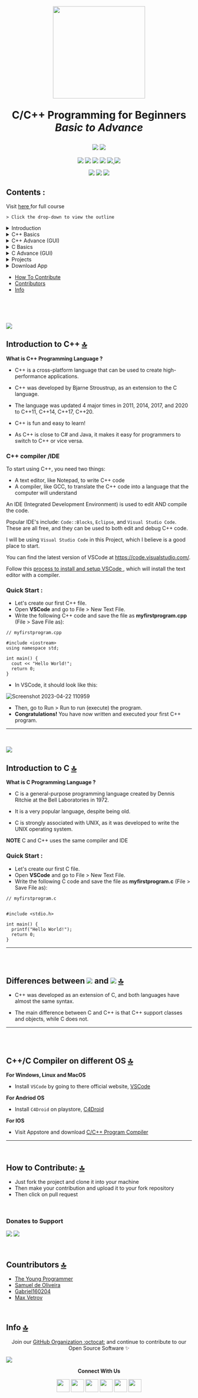 <h1 align="center">
 


 
 <a href="https://c-cpp-programming.netlify.app/"><img src="https://user-images.githubusercontent.com/79866006/236609770-d36c7858-a686-43f0-be41-250ac679f836.png" width="250" height="250"></a>


  C/C++ Programming for Beginners <br> <i>Basic to Advance</i> 
</h1>

<p align="center">
<img src="https://img.shields.io/badge/C%2B%2B-00599C?style=flat&logo=c%2B%2B&logoColor=white">
<img src="https://img.shields.io/badge/C-00599C?style=flat&logo=c&logoColor=white"><br><br>
<img src="https://img.shields.io/github/license/The-Young-Programmer/C-CPP-Programming-Project?logo=mit">
<img src="https://img.shields.io/github/stars/The-Young-Programmer/C-CPP-Programming-Project?logo=github">
<img src="https://img.shields.io/github/issues/The-Young-Programmer/C-CPP-Programming-Project?logo=github">
<img src="https://komarev.com/ghpvc/?username=C-CPP-Programming-Project&label=Visitors&color=0e75b6&style=flat"/> 
<a href="https://github.com/The-Young-Programmer/C-CPP-Programming-Project/issues">
<img src="https://img.shields.io/badge/contributions-welcome-brightgreen.svg?style=flat">
</a>
<a href="#"><img src="https://badge.fury.io/gh/tterb%2FHyde.svg"</a>
<!--[![GitHub Release](https://img.shields.io/github/release/tterb/PlayMusic.svg?style=flat)]()-->  

</p>

<p align="center">
 <a href="#"><img src="https://img.shields.io/badge/Udemy-EC5252?style=flat&logo=Udemy&logoColor=white"></a>
 <a href="#"><img src="https://img.shields.io/badge/W3school-brightgreen?style=flat&logo=W3school&logoColor=brightgreen"></a>
 <a href="#"><img src="https://img.shields.io/badge/Tutorials-Point-blue?style=flat&logo=tutorials-point&logoColor=blue"></a>

<a id="contents"></a>
 ## Contents : 
 
Visit <a href="https://c-cpp-programming.netlify.app/" target="_blank"> here </a> for full course

`> Click the drop-down to view the outline`

<details><summary>Introduction</summary>
 
  - [Introduction to C++](#introduction-to-c++)
 
  - [Introduction to C](#introducion-to-c)
 
  - [Differences](#differences) 
 
  - [Compiler](#compiler)
 
</details>

<details><summary>C++ Basics</summary>
 
  - [Syntax](#syntax)
 
  - [Comments](#comments)
 
  - [Variables](#variables) 
 
  - [Data Types](#data-types)
 
  - [Operators](#operators)
 
  - [IF Statement](#if-statement) 
 
  - [Switch](#switch)
 
  - [Loop Type](#loop-type)
 
  - [Pointer](#pointer)
 
  - [Arrays](#arrays)
 
  - [Functons](#functions)
 
  - [Structure](#structure)
 
  - [File Handling](#file-handling)
 
</details>

<details><summary>C++ Advance (GUI)</summary>
  Visit <a href="https://c-cpp-programming.netlify.app/" target="_blank"> here </a> for full course
</details>

<details><summary>C Basics</summary>
 
 - [Syntax](#syntax)
 
 - [Comments](#comments)
 
 - [Variables](#variables) 
 
 - [Data Types](#data-types)
 
 - [Operators](#operators)
 
 - [IF Statement](#if-statement) 
 
 - [Switch](#switch)
 
 - [Loop Type](#loop-type)
 
 - [Pointer](#pointer)
 
 - [Arrays](#arrays)
 
 - [Functons](#functions)
 
 - [Structure](#structure)
 
 - [File Handling](#file-handling)
 
</details>

<details><summary>C Advance (GUI)</summary>
  Visit <a href="https://c-cpp-programming.netlify.app/" target="_blank"> here </a> for full course
</details>
 
 
<details><summary>Projects</summary>

   - <details><summary>C++ Projects</summary>
 
     - [Bank Management system ](https://github.com/The-Young-Programmer/C-CPP-Programming-Project/tree/main/Bank%20Management%20System)
 
     - [Basic Calculator (GUI)](https://github.com/The-Young-Programmer/C-CPP-Programming-Project/tree/main/Basic%20Calculator%20(GUI))
 
     - [Hotel Management System](https://github.com/The-Young-Programmer/C-CPP-Programming-Project/tree/main/Hotel%20Management%20System) 
 
     - [Sci. Calculator (GUI)](https://github.com/The-Young-Programmer/C-CPP-Programming-Project/tree/main/Sci.%20Calculator%20(GUI))
 
     - [Tic-Tac-Toe game](https://github.com/The-Young-Programmer/C-CPP-Programming-Project/tree/main/Tic-Tac-Toe%20game)
 
     </details>

   - <details><summary>C Projects</summary>

     - [Bank Management system ](https://github.com/The-Young-Programmer/C-CPP-Programming-Project/tree/main/Bank%20Management%20System)
 
     - [Basic Calculator (GUI)](https://github.com/The-Young-Programmer/C-CPP-Programming-Project/tree/main/Basic%20Calculator%20(GUI))
 
     - [Hotel Management System](https://github.com/The-Young-Programmer/C-CPP-Programming-Project/tree/main/Hotel%20Management%20System) 
 
     - [Sci. Calculator (GUI)](https://github.com/The-Young-Programmer/C-CPP-Programming-Project/tree/main/Sci.%20Calculator%20(GUI))
 
     - [Tic-Tac-Toe game](https://github.com/The-Young-Programmer/C-CPP-Programming-Project/tree/main/Tic-Tac-Toe%20game)

     </details>
</details>

 <details><summary>Download App</summary>
  
  - [For Android](#android)
  - [For IOS](#ios)


  </details>

  - [How To Contribute](#how-to-contribute)
  - [Contributors](#contributors)
  - [Info](#info)



<a id="introduction-to-c++"></a>
<br><br><br><br>
 <img src="https://img.shields.io/badge/C%2B%2B-00599C?style=flat&logo=c%2B%2B&logoColor=white">
 
## Introduction to C++ [🔝](#contents)

<p><b>What is C++ Programming Language ?</b>

* C++ is a cross-platform language that can be used to create high-performance applications.

* C++ was developed by Bjarne Stroustrup, as an extension to the C language.

* The language was updated 4 major times in 2011, 2014, 2017, and 2020 to C++11, C++14, C++17, C++20.

* C++ is fun and easy to learn!

* As C++ is close to C# and Java, it makes it easy for programmers to switch to C++ or vice versa.
 </p>

### C++ compiler /IDE 

<p>
 To start using C++, you need two things:

- A text editor, like Notepad, to write C++ code
- A compiler, like GCC, to translate the C++ code into a language that the computer will understand

An IDE (Integrated Development Environment) is used to edit AND compile the code.

Popular IDE's include:
 `Code::Blocks`, `Eclipse`, and `Visual Studio Code`.
 These are all free, and they can be used to both edit and debug C++ code.

I will be using `Visual Studio Code` in this Project, which I believe is a good place to start.

You can find the latest version of VSCode at https://code.visualstudio.com/. 

Follow this <a href="https://github.com/The-Young-Programmer/C-CPP-Programming/blob/main/Projects/README.md" target="_blank"> process to install and setup VSCode </a>, which will install the text editor with a compiler.
</p>

### Quick Start :

<p>

- Let's create our first C++ file.
- Open **VSCode** and go to File > New Text File.
- Write the following C++ code and save the file as **myfirstprogram.cpp** (File > Save File as):


```
// myfirstprogram.cpp

#include <iostream>
using namespace std;

int main() {
  cout << "Hello World!";
  return 0;
}
```


- In VSCode, it should look like this:

![Screenshot 2023-04-22 110959](https://user-images.githubusercontent.com/79866006/233777816-5a669708-3c91-42ad-b50a-4da5e4916cd9.png)



- Then, go to Run > Run to run (execute) the program. 
- **Congratulations!** You have now written and executed your first C++ program.

</p>

<a id="introducion-to-c"></a>
<hr><br><br>

<img src="https://img.shields.io/badge/C-00599C?style=flat&logo=c&logoColor=white">

## Introduction to C [🔝](#contents)

<p><b>What is C Programming Language ?</b>


* C is a general-purpose programming language created by Dennis Ritchie at the Bell Laboratories in 1972.

* It is a very popular language, despite being old.

* C is strongly associated with UNIX, as it was developed to write the UNIX operating system.

**NOTE**
C and C++ uses the same compiler and IDE
</p>

### Quick Start :

<p>

- Let's create our first C file.
- Open **VSCode** and go to File > New Text File.
- Write the following C code and save the file as **myfirstprogram.c** (File > Save File as):

```
// myfirstprogram.c


#include <stdio.h>

int main() {
  printf("Hello World!");
  return 0;
}
```
 
<a id="differences"></a>
 <hr><br><br>
 
## Differences between <img src="https://img.shields.io/badge/C-00599C?style=flat&logo=c&logoColor=white"> and <img src="https://img.shields.io/badge/C%2B%2B-00599C?style=flat&logo=c%2B%2B&logoColor=white"> [🔝](#contents)

* C++ was developed as an extension of C, and both languages have almost the same syntax.

* The main difference between C and C++ is that C++ support classes and objects, while C does not.


 <a id="compiler"></a>
 <hr><br><br>
 
 ## C++/C Compiler on different OS [🔝](#contents)
 
 
 <p><b>For Windows, Linux and MacOS</b><br>

* Install `VSCode` by going to there official website, <a href="https://code.visualstudio.com/">VSCode</a>
 </p>
 <p>
  <b>For Andriod OS</b><br>

* Install `C4Droid` on playstore, <a href="https://play.google.com/store/apps/details?id=com.n0n3m4.droidc">C4Droid</a>
  </p>
 <p>
  <b>For IOS</b><br>

* Visit Appstore and download <a href="https://apps.apple.com/us/app/c-c-program-compiler/id1160868782">C/C++ Program Compiler</a>
 </p>
 
 <!--
  <hr><br><br>
  <a id="syntax"></a>
 <h2 align="center">C++ Basic <img src="https://img.shields.io/badge/C%2B%2B-00599C?style=flat&logo=c%2B%2B&logoColor=white"></h2>
 
 

### C++ Syntax
 
1. Let's break up the following code to understand it better:
 
 ```
 #include <iostream>
using namespace std;

// main() is where program execution begins.
int main() {
   cout << "Hello World"; // prints Hello World
   return 0;
}
 ```
 
 <b>Example Explained:</b>
  
**Line 1:**  `#include <iostream>` is a header file library that lets us work with input and output objects, such as cout (used in line 5). Header files add functionality to C++ programs.

 **Line 2:**  `using namespace std` means that we can use names for objects and variables from the standard library.
  
 **Line 3:**  A blank line. C++ ignores white space. But we use it to make the code more readable.

 **Line 4:**  Another thing that always appear in a C++ program, is `int main()`. This is called a function. Any code inside its curly brackets {} will be executed.

 **Line 5:**  `cout` (pronounced "see-out") is an object used together with the insertion operator (<<) to output/print text. In our example it will output "Hello World".

 **Note:**  Every C++ statement ends with a semicolon ;.

 **Note:**  The body of `int main()` could also been written as:
``` int main () { cout << "Hello World! "; return 0; } ```

 **Remember:**  The compiler ignores white spaces. However, multiple lines makes the code more readable.

 **Line 6:**  `return 0` ends the main function.

 **Line 7:**  Do not forget to add the closing curly bracket `}` to actually end the main function.
 
 <br>

#### Escape Sequence in C++
 
| Escape Sequence            |                    Description                |
| -------------------------- | :-------------------------------------------: |
| \n   or  endl              |    To insert a new line or to break lines     |
| \n\n                       |         create a blank line                   |
|      \t                    |         Creates a horizontal tab              |
|       \\                   |   Inserts a backslash character (\)           |
|         \"                 |         Inserts a double quote character      | 

 
  <a id="comment"></a>
 <hr><br><br>
 
 ## Comment in C++
 
 * Comments can be used to explain C++ code, and to make it more readable. 
 * It can also be used to prevent execution when testing alternative code.
 * Comments can be singled-lined or multi-lined.
 
 1. Single-line comments start with two forward slashes (//).
 
 ```
 // This is a comment
cout << "Hello World!";
 ```
 
 2. Multi-line comments start with /* and ends with */.
 
 ```
 /* The code below will print the words Hello World!
to the screen, and it is amazing */
cout << "Hello World!";
 ```
 
  <a id="variables"></a>
 <hr><br><br>
 
## Variables in C++
 
1. **Variables are containers for storing data values.**

In C++, there are different types of variables (defined with different keywords), for example:

* `int` - stores integers (whole numbers), without decimals, such as 123 or -123
* `double` - stores floating point numbers, with decimals, such as 19.99 or -19.99
* `char` - stores single characters, such as 'a' or 'B'. Char values are surrounded by single quotes
* `string` - stores text, such as "Hello World". String values are surrounded by double quotes
* `bool` - stores values with two states: true or false
 
2. **To create a variable, specify the type and assign it a value:**

 `type variableName = value;`
 
 **Note:** Where `type` is one of C++ types (such as `int`), and `variableName` is the name of the variable (such as x or myName). The equal sign is used to assign values to the variable.
 
 **Example 1**

Create a variable called x of type int and assign it the value 15:
```
#include <iostream>
using namespace std;

int main() {
  int myNum = 15;
  cout << myNum;
  return 0;
}

```

**Example 2**

To add a variable to another variable, you can use the + operator:
```
#include <iostream>
using namespace std;

int main() {
  int x = 5;
  int y = 6;
  int sum = x + y;
  cout << sum;
  return 0;
}
```
 
3. **Variable Declaration: Rules to declare a variable**

 * The first letter of a variable should be alphabet or underscore (_)
 * The first letter of a variable should not be digit
 * Names are case sensitive (`myVar` and `myvar` are different variables)
 * After first character it may be a combination of alphabets and digits
 * Blank sapces are not allowed in varaibles name
 * Variable name should not be a keyword
 
 
4. **To declare more than one variable of the same type, use a comma-separated list:**
 
```
#include <iostream>
using namespace std;

int main() {
  int x = 5, y = 6, z = 50;  
  cout << x + y + z;
  return 0;
}

```
 
 5. **Constants in C++:**
 
* When you do not want others (or yourself) to override existing variable values, use the `const` keyword (this will declare the variable as **"constant"**, which means unchangeable and read-only)
* You should always declare the variable as constant when you have values that are unlikely to change
 
 ```
 const int minutesPerHour = 60;
const float PI = 3.14;
 ```
 
  <a id="data-types"></a>
 <hr><br><br>
 
 ## Data Types
 
 * As explained in the <a id="variables">Variables</a> chapter, a variable in C++ must be a specified data type
 * The data type specifies the size and type of information the variable will store
 
 ```
 #include <iostream>
#include <string>
using namespace std;
 
int main () {
  // Creating variables
  int myNum = 5;               // Integer (whole number)
  float myFloatNum = 5.99;     // Floating point number
  double myDoubleNum = 9.98;   // Floating point number
  char myLetter = 'D';         // Character
  bool myBoolean = true;       // Boolean
  string myString = "Hello";   // String
   
  // Print variable values
  cout << "int: " << myNum << "\n";
  cout << "float: " << myFloatNum << "\n";
  cout << "double: " << myDoubleNum << "\n";
  cout << "char: " << myLetter << "\n";
  cout << "bool: " << myBoolean << "\n";
  cout << "string: " << myString << "\n";
 
  return 0;
}

 ```
 
 
#### Basic Data Types in C++
 
| Data Type        |   Size        |             Description                                                                                        |
| ---------------- | :------------:|:-------------------------------------------------------------------------------------------------------------: |
| `boolean`        |     1 byte    |                         Stores true or false values                                                            |
| `char`           | 1 byte        |                         Stores a single character/number                                                       |
|  `int`           | 2 or 4 bytes  |                   Stores whole numbers, without decimals                                                       |
| `float`          | 4 bytes       |  Stores fractional numbers, containing one or more decimals. Sufficient for storing 7 decimal digits           |
| `double`         | 8 bytes       |       Stores fractional numbers, containing one or more decimals. Sufficient for storing 15 decimal digits     | 
 
 
 <a id="operators"></a>
 <hr><br><br>
 
 ## Operators in C++
 
 * **Operator:** Its a special symbol use to perform logical or mathematical operation on data or variables.
 * **Operand:** Its a data type or variable on which the operation is to be performed.
 * **Types of Operator:**
   - [Arithmetic Operators](#operators1)
   - [Relational Operators](#operators2)
   - [Logiacl Operators](#opeartors3)
   - [Assignment Operators](#operators4)
   - [Bitwise Operators](#operators5)
   - [Increment/Decrement Operators](#operators6)
   - [Conditinal Operators](#operators7)
   - [Special Operators](#operators8)
 
 #### <a id="operators1">Arithmetic Operators</a>
 
 | Symbol        |   Operations       |  Example        |
| -------------- | :-----------------:|:--------------: |
|      +         |      Addition      |    x+y          |
|       -        |     Subtraction    |     x-y         |
|      *         |   Multiplication   |       x*y       |
|       /        |      Division      |     x/y         |
|        %       |      Modulus       |      x%y        | 
 
 ```
 #include <iostream>
using namespace std;
int main() {
  int x = 5,y = 3;
  cout<<(x+y)<<"\n";
  cout<<(x-y)<<"\n";
  cout<<(x*y)<<"\n";
  cout<<(x/y)<<"\n";
  cout<<(x%y)<<"\n";//%(modulus) holds remainder
  return 0;
}
 
 ```
 
 #### <a id="operators2">Relational Operators</a> 
 
 
 | Symbol        |   Operations       |  Example        |
| -------------- | :-----------------:|:--------------: |
|      ==        |      Equal to      | 2==3 returns 0  |
|      !=        |     Not equal to   | 2!=3 returns 1  |
|      >         |   Greater than     | 2>3 returns 0   |
|       <        |      Less than     |  2<3 returns 1  |
|       >=       |  Greater than or equal to | 2>=3 returns 0 | 
|       <=       |  Less than or equal to    | 2<=3 returns 1 |
 
 
 #### <a id="operators3">Logiacl Operators</a>
 
  | Symbol        |   Operations       |  Example        |
| --------------- | :-----------------:|:---------------:|
|     `&&`        |      Logical AND   |  if(x>y&&x>z)   |
|      `II`       |      Logical OR    |    if(x>y||x>z) |
|      `!`        |      Logical NOT   |    if(!(x>y))   |
 
  
|                 |                                                                                                                                  |
| --------------- |:-------------------------------------------------------------------------------------------------------------------------------: |
| (x>y)&&(x>z)    |                  Here this espression returns `true` if both conditions are `true`                                               |
| (x>y)II(x>z)    |                         Here this esppression returns `true` if any one or both conditions are `true`                            |
|  !(x>y)         |  Not operator reversse the state, means if the condition is `true` it reurns `false` and if the condition is `false` it returns `true`|

 ```
 #include <iostream>
using namespace std;
int main() {
  int x=10,y50,z=30;
  if(x>y&&x>z)
  cout<<" x is greatest";
  if(y>x&&y>z)
  cout<<" y is greatest";
  if(z>x&&z>y)
  cout<<" z is greatest";
 }
 ```
 
 #### <a id="operators4">Assignment Operators</a>
 
 
 
 
 #### <a id="operators5">Bitwise Operators</a>
 
 #### <a id="operators6">Increment/Decrement Operators</a>
 
 
 #### <a id="operators7">Conditinal Operators</a>
 
 #### <a id="operators8">Special Operators</a>
 
 
 
 <a id="if-statement"></a>
 <hr><br><br>
 
 ## IF Statement 
 -->
 
 
  <a id="how-to-contribute"></a>
  <hr><br>
 
 ## How to Contribute: [🔝](#contents)
 
 - Just fork the project and clone it into your machine
 - Then make your contribution and upload it to your fork repository
 - Then click on pull request

<br>

 ### Donates to Support 
 <a href="#"><img src="https://img.shields.io/badge/$-support-12a0df.svg?style=flat"></a>
 <a href="#"><img src="https://img.shields.io/badge/paypal-donate-yellow.svg"></a>


 
 
 
  <a id="contributors"></a>
 <br>
 
 ## Countributors [🔝](#contents)
 
 - <a href="https://github.com/The-Young-Programmer/" target="_blank"> The Young Programmer </a>
 - <a href="https://github.com/Samuel-de-Oliveira" target="_blank"> Samuel de Oliveira </a>
 - <a href="https://github.com/Gabriel160204" target="_blank"> Gabriel160204</a>
 - <a href="https://github.com/tigertv" target="_blank">Max Vetrov</a> 

  <a id="info"></a>

 <br>
 
 ## Info [🔝](#contents)
 
 <p align="center">Join our <a href="https://github.com/TYP-Coding-Class/community/issues/new?assignees=&labels=github-invitation&template=invitation.yml&title=Please+invite+me+to+the+community">GitHub Organization :octocat:</a> and continue to contribute to our Open Source Software ✨</p>
<img src="https://user-images.githubusercontent.com/73097560/115834477-dbab4500-a447-11eb-908a-139a6edaec5c.gif">

<p align="center"><strong>Connect With Us</strong></p>
<p align="center">
 <a href="https://instagram.com/ccppprogramming" target="_blank" rel="noreferrer"><img src="https://raw.githubusercontent.com/The-Young-Programmer/The-Young-Programmer/main/imgs/gradient/instagram-512.png" width="35"/></a>
 <a href="https://www.facebook.com/cppprogrammin" target="_blank" rel="noreferrer"><img src="https://raw.githubusercontent.com/The-Young-Programmer/The-Young-Programmer/main/imgs//gradient/icons8-facebook-512.png" width="35" /></a>
 <a href="https://twitter.com/CCppProgrmming" target="_blank" rel="noreferrer"><img src="https://raw.githubusercontent.com/The-Young-Programmer/The-Young-Programmer/main/imgs/gradient/twitter-512.png" width="35" /></a>
 <a href="https://chat.whatsapp.com/CQVyOVUaukw0ejcKWfQ0YO" target="_blank" rel="noreferrer"><img src="https://raw.githubusercontent.com/The-Young-Programmer/The-Young-Programmer/main/imgs/gradient/icons8-whatsapp-512.png" width="35"/></a>
 <a href="https://t.me/+pcrI72da_R85ZmNk" target="_blank" rel="noreferrer"><img src="https://raw.githubusercontent.com/The-Young-Programmer/The-Young-Programmer/main/imgs/gradient/icons8-telegram-app-512.png" width="35"/></a>
 <a href="mailto:typ.softwares@gmail.com" target="_blank" rel="noreferrer"><img src="https://raw.githubusercontent.com/The-Young-Programmer/The-Young-Programmer/main/imgs/gradient/gmail-logo-512.png" width="35"/></a>
</p>
 
 
 

